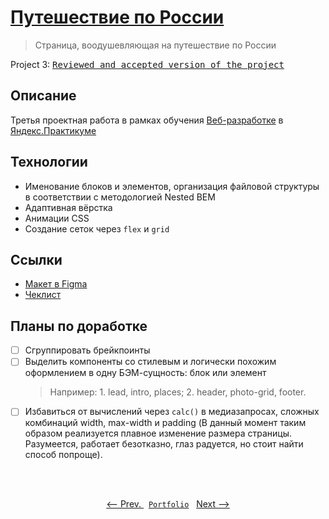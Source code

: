 # [Путешествие по России](https://artginzburg.github.io/russian-travel/)

> Страница, воодушевляющая на путешествие по России

Project 3: <kbd>[Reviewed and accepted version of the project](https://github.com/artginzburg/russian-travel/tree/project-3_final)</kbd>

## Описание

Третья проектная работа в рамках обучения [Веб-разработке](https://praktikum.yandex.ru/web/) в [Яндекс.Практикуме](https://praktikum.yandex.ru/)

## Технологии

- Именование блоков и элементов, организация файловой структуры в соответствии с методологией Nested BEM
- Адаптивная вёрстка
- Анимации CSS
- Создание сеток через `flex` и `grid`

## Ссылки

- [Макет в Figma](https://www.figma.com/file/5S2WSbEFL6awjVWJ0NWL8Q/Sprint-3_-Russia-_-desktop-mobile?node-id=28503%3A0)
- [Чеклист](https://code.s3.yandex.net/web-developer/checklists/new-program/checklist-3/index.html)

## Планы по доработке

- [ ] Сгруппировать брейкпоинты
- [ ] Выделить компоненты со стилевым и логически похожим оформлением в одну БЭМ-сущность: блок или элемент
  > Например: 1. lead, intro, places; 2. header, photo-grid, footer.
- [ ] Избавиться от вычислений через `calc()` в медиазапросах, сложных комбинаций width, max-width и padding (В данный момент таким образом реализуется плавное изменение размера страницы. Разумеется, работает безотказно, глаз радуется, но стоит найти способ попроще).

<br>
<br>

<p align="center">
  <a href="https://github.com/artginzburg/how-to-learn"><-- Prev. </a>
  &nbsp;
  <code><a href="https://github.com/artginzburg/yandex.praktikum-portfolio">Portfolio</a></code>
  &nbsp;
  <a href="https://github.com/artginzburg/mesto">Next --></a>
</p>
